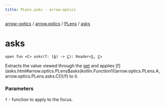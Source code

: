 ```yaml
---
title: PLens.asks - arrow-optics
---
```


[arrow-optics](../../index.html) / [arrow.optics](../index.html) / [PLens](index.html) / [asks](./asks.html)

# asks

`open fun <C> asks(f: (`[`A`](index.html#A)`) -> `[`C`](asks.html#C)`): Reader<`[`S`](index.html#S)`, `[`C`](asks.html#C)`>`

Extracts the value viewed through the [get](get.html) and applies [f](asks.html#arrow.optics.PLens$asks(kotlin.Function1((arrow.optics.PLens.A, arrow.optics.PLens.asks.C)))/f) to it.

### Parameters

`f` - function to apply to the focus.